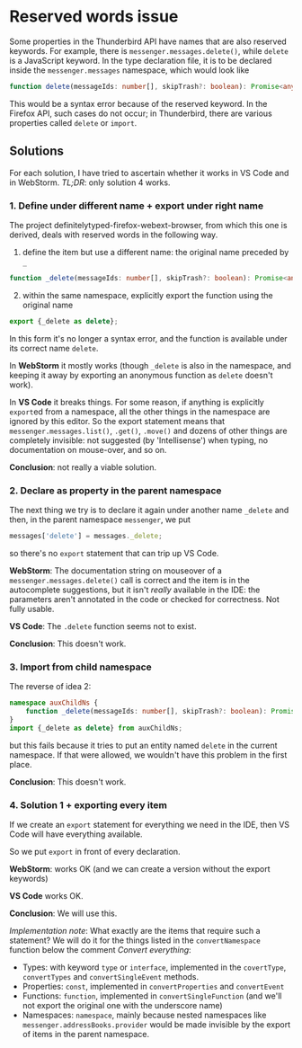 # Reserved words issue
Some properties in the Thunderbird API have names that are also reserved keywords. For example, there is `messenger.messages.delete()`, while `delete` is a JavaScript keyword. In the type declaration file, it is to be declared inside the `messenger.messages` namespace, which would look like

```ts
function delete(messageIds: number[], skipTrash?: boolean): Promise<any>; // TypeScript error
```

This would be a syntax error because of the reserved keyword. In the Firefox API, such cases do not occur; in Thunderbird, there are various properties called `delete` or `import`.

## Solutions
For each solution, I have tried to ascertain whether it works in VS Code and in WebStorm. *TL;DR*: only solution 4 works.

### 1. Define under different name + export under right name
The project definitelytyped-firefox-webext-browser, from which this one is derived, deals with reserved words in the following way.

1. define the item but use a different name: the original name preceded by `_`
  ```ts
  function _delete(messageIds: number[], skipTrash?: boolean): Promise<any>;
```
2. within the same namespace, explicitly export the function using the original name
  ```ts
  export {_delete as delete};
  ```

In this form it's no longer a syntax error, and the function is available under its correct name `delete`.

In **WebStorm** it mostly works (though `_delete` is also in the namespace, and keeping it away by exporting an anonymous function as `delete` doesn't work).

In **VS Code** it breaks things. For some reason, if anything is explicitly `export`ed from a namespace, all the other things in the namespace are ignored by this editor. So the export statement means that `messenger.messages.list()`, `.get()`, `.move()` and dozens of other things are completely invisible: not suggested (by 'Intellisense') when typing, no documentation on mouse-over, and so on.

**Conclusion**: not really a viable solution.

### 2. Declare as property in the parent namespace
The next thing we try is to declare it again under another name `_delete` and then, in the parent namespace `messenger`, we put

```ts
messages['delete'] = messages._delete;
```

so there's no `export` statement that can trip up VS Code.

**WebStorm**: The documentation string on mouseover of a `messenger.messages.delete()` call is correct and the item is in the autocomplete suggestions, but it isn't *really* available in the IDE: the parameters aren't annotated in the code or checked for correctness. Not fully usable.

**VS Code**: The `.delete` function seems not to exist.

**Conclusion**: This doesn't work.

### 3. Import from child namespace
The reverse of idea 2:

```ts
namespace auxChildNs {
    function _delete(messageIds: number[], skipTrash?: boolean): Promise<any>;
}
import {_delete as delete} from auxChildNs;
```

but this fails because it tries to put an entity named `delete` in the current namespace. If that were allowed, we wouldn't have this problem in the first place.

**Conclusion**: This doesn't work.

### 4. Solution 1 + exporting every item
If we create an `export` statement for everything we need in the IDE, then VS Code will have everything available.

So we put `export` in front of every declaration.

**WebStorm**: works OK (and we can create a version without the export keywords)

**VS Code** works OK.

**Conclusion**: We will use this.

*Implementation note*: What exactly are the items that require such a statement? We will do it for the things listed in the `convertNamespace` function below the comment *Convert everything*:

* Types: with keyword `type` or `interface`, implemented in the `covertType`, `convertTypes` and `convertSingleEvent` methods.
* Properties: `const`, implemented in `convertProperties` and `convertEvent`
* Functions: `function`, implemented in `convertSingleFunction` (and we'll not export the original one with the underscore name)
* Namespaces: `namespace`, mainly because nested namespaces like `messenger.addressBooks.provider` would be made invisible by the export of items in the parent namespace.

